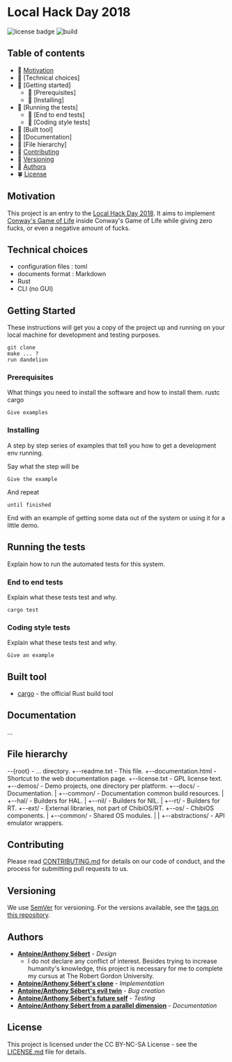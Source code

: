 # Local Hack Day 2018

![license badge](https://img.shields.io/badge/license-CC%20BY--NC--SA%20%204.0-lightgrey.svg)
![build](https://travis-ci.com/AntoineSebert/local_hack_day_2018.svg?branch=master)

## Table of contents

- :fallen_leaf: [Motivation](#motivation)
- 💐 [Technical choices]
- :ear_of_rice: [Getting started]
  - :hibiscus: [Prerequisites]
  - :cherry_blossom: [Installing]
- :sunflower: [Running the tests]
  - :tulip: [End to end tests]
  - :blossom: [Coding style tests]
- :maple_leaf: [Built tool]
- 🌲 [Documentation]
- 🌹 [File hierarchy]
- :seedling: [Contributing](#contributing)
- :cactus: [Versioning](#versioning)
- :leaves: [Authors](#authors)
- :four_leaf_clover: [License](#license)

## Motivation

This project is an entry to the [Local Hack Day 2018](https://localhackday.mlh.io/). It aims to implement [Conway's Game of Life](https://en.wikipedia.org/wiki/Conway%27s_Game_of_Life) inside Conway's Game of Life while giving zero fucks, or even a negative amount of fucks.

## Technical choices

* configuration files : toml
* documents format : Markdown
* Rust
* CLI (no GUI)

## Getting Started

These instructions will get you a copy of the project up and running on your local machine for development and testing purposes.

```
git clone 
make ... ?
run dandelion
```

### Prerequisites

What things you need to install the software and how to install them.
rustc
cargo

```
Give examples
```

### Installing

A step by step series of examples that tell you how to get a development env running.

Say what the step will be

```
Give the example
```

And repeat

```
until finished
```

End with an example of getting some data out of the system or using it for a little demo.

## Running the tests

Explain how to run the automated tests for this system.

### End to end tests

Explain what these tests test and why.

```
cargo test
```

### Coding style tests

Explain what these tests test and why.

```
Give an example
```

## Built tool

* [cargo](https://doc.rust-lang.org/cargo/) - the official Rust build tool

## Documentation

...

## File hierarchy

--{root}				- ... directory.
  +--readme.txt                 - This file.
  +--documentation.html         - Shortcut to the web documentation page.
  +--license.txt                - GPL license text.
  +--demos/                     - Demo projects, one directory per platform.
  +--docs/                      - Documentation.
  |  +--common/                 - Documentation common build resources.
  |  +--hal/                    - Builders for HAL.
  |  +--nil/                    - Builders for NIL.
  |  +--rt/                     - Builders for RT.
  +--ext/                       - External libraries, not part of ChibiOS/RT.
  +--os/                        - ChibiOS components.
  |  +--common/                 - Shared OS modules.
  |  |  +--abstractions/        - API emulator wrappers.

## Contributing

Please read [CONTRIBUTING.md](CONTRIBUTING.md) for details on our code of conduct, and the process for submitting pull requests to us.

## Versioning

We use [SemVer](http://semver.org/) for versioning. For the versions available, see the [tags on this repository](https://github.com/your/project/tags). 

## Authors
* [**Antoine/Anthony Sébert**](https://github.com/AntoineSebert) - *Design*
	* I do not declare any conflict of interest. Besides trying to increase humanity's knowledge, this project is necessary for me to complete my cursus at The Robert Gordon University.
* [**Antoine/Anthony Sébert's clone**](https://github.com/AntoineSebert) - *Implementation*
* [**Antoine/Anthony Sébert's evil twin**](https://github.com/AntoineSebert) - *Bug creation*
* [**Antoine/Anthony Sébert's future self**](https://github.com/AntoineSebert) - *Testing*
* [**Antoine/Anthony Sébert from a parallel dimension**](https://github.com/AntoineSebert) - *Documentation*

## License

This project is licensed under the CC BY-NC-SA License - see the [LICENSE.md](LICENSE.md) file for details.
